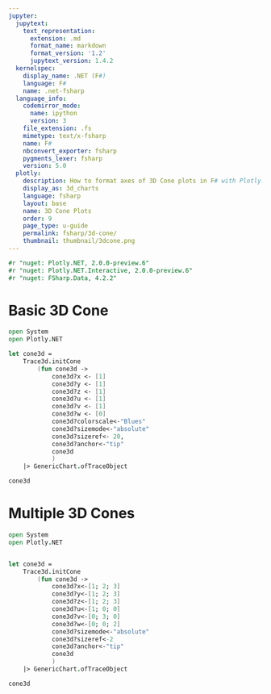 ```yaml
---
jupyter:
  jupytext:
    text_representation:
      extension: .md
      format_name: markdown
      format_version: '1.2'
      jupytext_version: 1.4.2
  kernelspec:
    display_name: .NET (F#)
    language: F#
    name: .net-fsharp
  language_info:
    codemirror_mode:
      name: ipython
      version: 3
    file_extension: .fs
    mimetype: text/x-fsharp
    name: F#
    nbconvert_exporter: fsharp
    pygments_lexer: fsharp
    version: 5.0
  plotly:
    description: How to format axes of 3D Cone plots in F# with Plotly.
    display_as: 3d_charts
    language: fsharp
    layout: base
    name: 3D Cone Plots
    order: 9
    page_type: u-guide
    permalink: fsharp/3d-cone/
    thumbnail: thumbnail/3dcone.png
---
```


```fsharp dotnet_interactive={"language": "fsharp"}
#r "nuget: Plotly.NET, 2.0.0-preview.6"
#r "nuget: Plotly.NET.Interactive, 2.0.0-preview.6"
#r "nuget: FSharp.Data, 4.2.2"
```

# Basic 3D Cone


```fsharp dotnet_interactive={"language": "fsharp"}
open System
open Plotly.NET

let cone3d =
    Trace3d.initCone
        (fun cone3d ->
            cone3d?x <- [1]
            cone3d?y <- [1]
            cone3d?z <- [1]
            cone3d?u <- [1]
            cone3d?v <- [1]
            cone3d?w <- [0]
            cone3d?colorscale<-"Blues"
            cone3d?sizemode<-"absolute"
            cone3d?sizeref<- 20,
            cone3d?anchor<-"tip"
            cone3d
            )
    |> GenericChart.ofTraceObject
```

```fsharp dotnet_interactive={"language": "fsharp"}
cone3d

```

# Multiple 3D Cones


```fsharp dotnet_interactive={"language": "fsharp"}
open System
open Plotly.NET


let cone3d =
    Trace3d.initCone
        (fun cone3d ->
            cone3d?x<-[1; 2; 3]
            cone3d?y<-[1; 2; 3]
            cone3d?z<-[1; 2; 3]
            cone3d?u<-[1; 0; 0]
            cone3d?v<-[0; 3; 0]
            cone3d?w<-[0; 0; 2]
            cone3d?sizemode<-"absolute"
            cone3d?sizeref<-2
            cone3d?anchor<-"tip"
            cone3d
            )
    |> GenericChart.ofTraceObject
```

```fsharp dotnet_interactive={"language": "fsharp"}
cone3d
```
